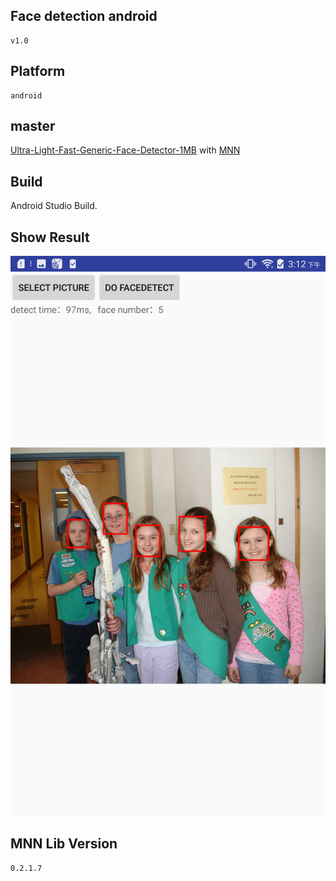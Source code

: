 ## Face detection android
    v1.0
## Platform 
    android
## master
[Ultra-Light-Fast-Generic-Face-Detector-1MB](https://github.com/Linzaer/Ultra-Light-Fast-Generic-Face-Detector-1MB) with [MNN](https://github.com/alibaba/MNN)

## Build
Android Studio Build.

## Show Result
![](res_img/result.jpg)
## MNN Lib Version 
    0.2.1.7
